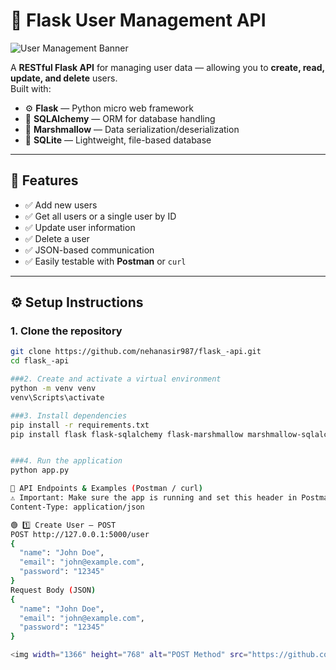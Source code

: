# 👤 Flask User Management API

![User Management Banner](https://via.placeholder.com/900x250.png?text=Flask+User+Management+API)

A **RESTful Flask API** for managing user data — allowing you to **create, read, update, and delete** users.  
Built with:

- ⚙️ **Flask** — Python micro web framework  
- 🧱 **SQLAlchemy** — ORM for database handling  
- 🧮 **Marshmallow** — Data serialization/deserialization  
- 💾 **SQLite** — Lightweight, file-based database  

---

## 🚀 Features

- ✅ Add new users  
- ✅ Get all users or a single user by ID  
- ✅ Update user information  
- ✅ Delete a user  
- ✅ JSON-based communication  
- ✅ Easily testable with **Postman** or `curl`

---

## ⚙️ Setup Instructions

### 1. Clone the repository
```bash
git clone https://github.com/nehanasir987/flask_-api.git
cd flask_-api

###2. Create and activate a virtual environment
python -m venv venv
venv\Scripts\activate

###3. Install dependencies
pip install -r requirements.txt
pip install flask flask-sqlalchemy flask-marshmallow marshmallow-sqlalchemy


###4. Run the application
python app.py

🧪 API Endpoints & Examples (Postman / curl)
⚠️ Important: Make sure the app is running and set this header in Postman:
Content-Type: application/json

🟢 1️⃣ Create User — POST
POST http://127.0.0.1:5000/user
{
  "name": "John Doe",
  "email": "john@example.com",
  "password": "12345"
}
Request Body (JSON)
{
  "name": "John Doe",
  "email": "john@example.com",
  "password": "12345"
}

<img width="1366" height="768" alt="POST Method" src="https://github.com/user-attachments/assets/f8ccc2ed-aa16-4d64-b3e4-6249311151b0" />
